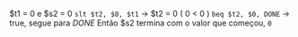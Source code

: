 $t1 = 0 e $s2 = 0
    `slt $t2, $0, $t1` -> $t2 = 0 ( 0 < 0 )
    `beq $t2, $0, DONE` -> true, segue para _DONE_
Então $s2 termina com o valor que começou, `0`